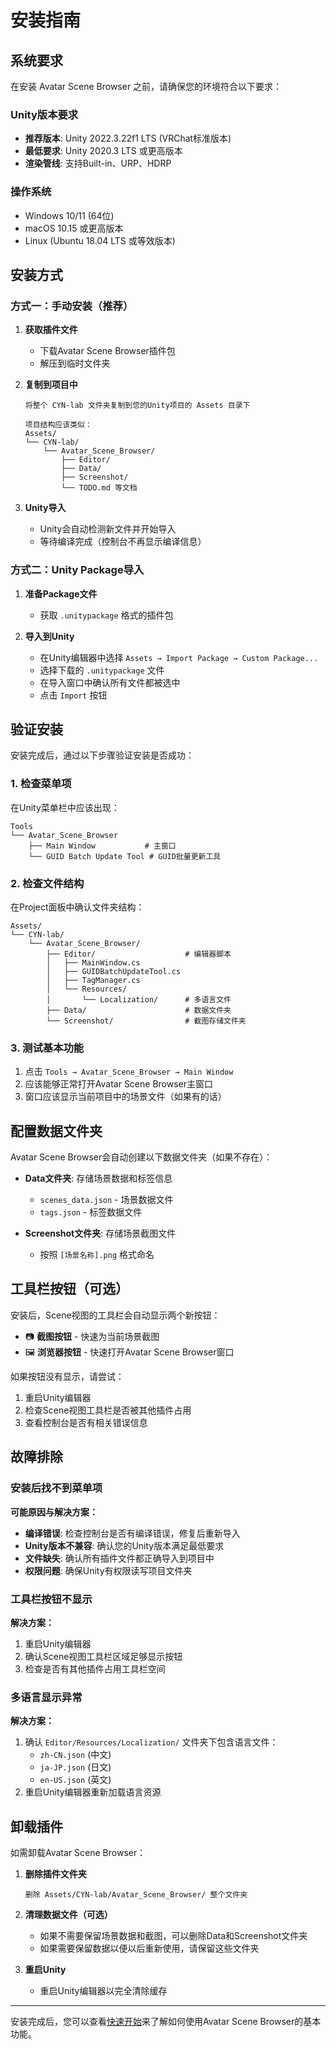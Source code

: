 # 安装指南

## 系统要求

在安装 Avatar Scene Browser 之前，请确保您的环境符合以下要求：

### Unity版本要求
- **推荐版本**: Unity 2022.3.22f1 LTS (VRChat标准版本)
- **最低要求**: Unity 2020.3 LTS 或更高版本
- **渲染管线**: 支持Built-in、URP、HDRP

### 操作系统
- Windows 10/11 (64位)
- macOS 10.15 或更高版本
- Linux (Ubuntu 18.04 LTS 或等效版本)

## 安装方式

### 方式一：手动安装（推荐）

1. **获取插件文件**
   - 下载Avatar Scene Browser插件包
   - 解压到临时文件夹

2. **复制到项目中**
   ```
   将整个 CYN-lab 文件夹复制到您的Unity项目的 Assets 目录下
   
   项目结构应该类似：
   Assets/
   └── CYN-lab/
       └── Avatar_Scene_Browser/
           ├── Editor/
           ├── Data/
           ├── Screenshot/
           └── TODO.md 等文档
   ```

3. **Unity导入**
   - Unity会自动检测新文件并开始导入
   - 等待编译完成（控制台不再显示编译信息）

### 方式二：Unity Package导入

1. **准备Package文件**
   - 获取 `.unitypackage` 格式的插件包

2. **导入到Unity**
   - 在Unity编辑器中选择 `Assets → Import Package → Custom Package...`
   - 选择下载的 `.unitypackage` 文件
   - 在导入窗口中确认所有文件都被选中
   - 点击 `Import` 按钮

## 验证安装

安装完成后，通过以下步骤验证安装是否成功：

### 1. 检查菜单项
在Unity菜单栏中应该出现：
```
Tools
└── Avatar_Scene_Browser
    ├── Main Window           # 主窗口
    └── GUID Batch Update Tool # GUID批量更新工具
```

### 2. 检查文件结构
在Project面板中确认文件夹结构：
```
Assets/
└── CYN-lab/
    └── Avatar_Scene_Browser/
        ├── Editor/                    # 编辑器脚本
        │   ├── MainWindow.cs
        │   ├── GUIDBatchUpdateTool.cs
        │   ├── TagManager.cs
        │   └── Resources/
        │       └── Localization/      # 多语言文件
        ├── Data/                      # 数据文件夹
        └── Screenshot/                # 截图存储文件夹
```

### 3. 测试基本功能
1. 点击 `Tools → Avatar_Scene_Browser → Main Window`
2. 应该能够正常打开Avatar Scene Browser主窗口
3. 窗口应该显示当前项目中的场景文件（如果有的话）

## 配置数据文件夹

Avatar Scene Browser会自动创建以下数据文件夹（如果不存在）：

- **Data文件夹**: 存储场景数据和标签信息
  - `scenes_data.json` - 场景数据文件
  - `tags.json` - 标签数据文件

- **Screenshot文件夹**: 存储场景截图文件
  - 按照 `[场景名称].png` 格式命名

## 工具栏按钮（可选）

安装后，Scene视图的工具栏会自动显示两个新按钮：
- 📷 **截图按钮** - 快速为当前场景截图
- 🖼️ **浏览器按钮** - 快速打开Avatar Scene Browser窗口

如果按钮没有显示，请尝试：
1. 重启Unity编辑器
2. 检查Scene视图工具栏是否被其他插件占用
3. 查看控制台是否有相关错误信息

## 故障排除

### 安装后找不到菜单项
**可能原因与解决方案：**
- **编译错误**: 检查控制台是否有编译错误，修复后重新导入
- **Unity版本不兼容**: 确认您的Unity版本满足最低要求
- **文件缺失**: 确认所有插件文件都正确导入到项目中
- **权限问题**: 确保Unity有权限读写项目文件夹

### 工具栏按钮不显示
**解决方案：**
1. 重启Unity编辑器
2. 确认Scene视图工具栏区域足够显示按钮
3. 检查是否有其他插件占用工具栏空间

### 多语言显示异常
**解决方案：**
1. 确认 `Editor/Resources/Localization/` 文件夹下包含语言文件：
   - `zh-CN.json` (中文)
   - `ja-JP.json` (日文) 
   - `en-US.json` (英文)
2. 重启Unity编辑器重新加载语言资源

## 卸载插件

如需卸载Avatar Scene Browser：

1. **删除插件文件夹**
   ```
   删除 Assets/CYN-lab/Avatar_Scene_Browser/ 整个文件夹
   ```

2. **清理数据文件（可选）**
   - 如果不需要保留场景数据和截图，可以删除Data和Screenshot文件夹
   - 如果需要保留数据以便以后重新使用，请保留这些文件夹

3. **重启Unity**
   - 重启Unity编辑器以完全清除缓存

---

安装完成后，您可以查看[快速开始](getting-started.md)来了解如何使用Avatar Scene Browser的基本功能。 